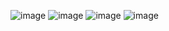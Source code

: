 ![image](https://github.com/emirhandogandemir/Kubernetes-Notlar/assets/74687192/83d2d2d1-39ee-4d49-b8bb-a077c97631ad)
![image](https://github.com/emirhandogandemir/Kubernetes-Notlar/assets/74687192/c484050e-1f95-478d-b81f-8b6e70e7b5d4)
![image](https://github.com/emirhandogandemir/Kubernetes-Notlar/assets/74687192/1f807bf2-4d9e-4ddd-843e-7d81a604076d)
![image](https://github.com/emirhandogandemir/Kubernetes-Notlar/assets/74687192/68dbb373-801b-4192-a0b4-0c3568304b7e)
